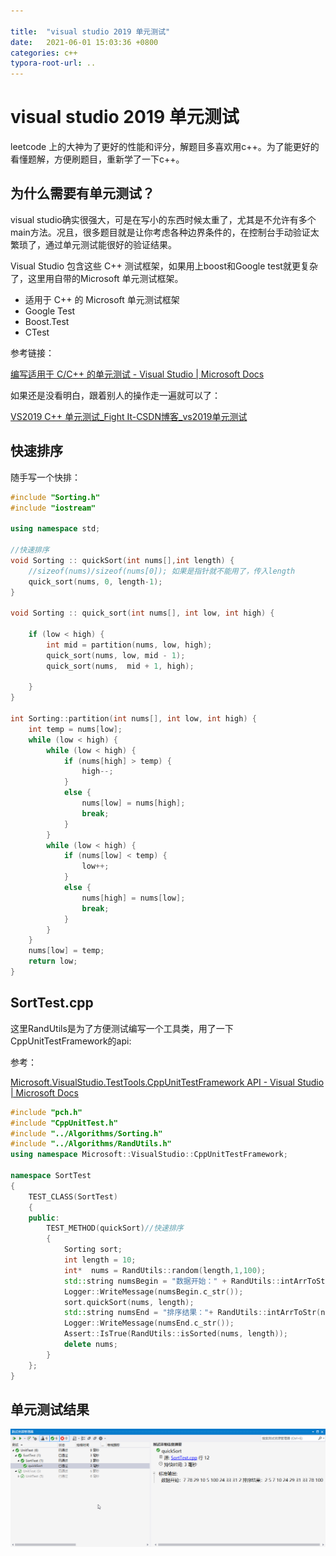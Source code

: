 ```yaml
---

title:  "visual studio 2019 单元测试"
date:   2021-06-01 15:03:36 +0800
categories: c++
typora-root-url: ..
---
```


# visual studio 2019 单元测试

leetcode 上的大神为了更好的性能和评分，解题目多喜欢用c++。为了能更好的看懂题解，方便刷题目，重新学了一下c++。

## 为什么需要有单元测试？

visual studio确实很强大，可是在写小的东西时候太重了，尤其是不允许有多个main方法。况且，很多题目就是让你考虑各种边界条件的，在控制台手动验证太繁琐了，通过单元测试能很好的验证结果。

Visual Studio 包含这些 C++ 测试框架，如果用上boost和Google test就更复杂了，这里用自带的Microsoft 单元测试框架。

- 适用于 C++ 的 Microsoft 单元测试框架
- Google Test
- Boost.Test
- CTest



参考链接：

[编写适用于 C/C++ 的单元测试 - Visual Studio | Microsoft Docs](https://docs.microsoft.com/zh-cn/visualstudio/test/writing-unit-tests-for-c-cpp?view=vs-2019)

如果还是没看明白，跟着别人的操作走一遍就可以了：

[VS2019 C++ 单元测试_Fight It-CSDN博客_vs2019单元测试](https://blog.csdn.net/huahua520amy/article/details/111559997)

## 快速排序

随手写一个快排：

```c++
#include "Sorting.h"
#include "iostream"

using namespace std;

//快速排序
void Sorting :: quickSort(int nums[],int length) {
	//sizeof(nums)/sizeof(nums[0]); 如果是指针就不能用了，传入length
	quick_sort(nums, 0, length-1);
}

void Sorting :: quick_sort(int nums[], int low, int high) {

	if (low < high) {
		int mid = partition(nums, low, high);
		quick_sort(nums, low, mid - 1);
		quick_sort(nums,  mid + 1, high);
	
	}
}

int Sorting::partition(int nums[], int low, int high) {
	int temp = nums[low];
	while (low < high) {
		while (low < high) {
			if (nums[high] > temp) {
				high--;
			}
			else {
				nums[low] = nums[high];
				break;
			}
		}
		while (low < high) {
			if (nums[low] < temp) {
				low++;
			}
			else {
				nums[high] = nums[low];
				break;
			}
		}
	}
	nums[low] = temp;
	return low;
}
```

## SortTest.cpp

这里RandUtils是为了方便测试编写一个工具类，用了一下CppUnitTestFramework的api:

参考：

[Microsoft.VisualStudio.TestTools.CppUnitTestFramework API - Visual Studio | Microsoft Docs](https://docs.microsoft.com/zh-cn/visualstudio/test/microsoft-visualstudio-testtools-cppunittestframework-api-reference?view=vs-2019#cppunittestloggerh)

```c++
#include "pch.h"
#include "CppUnitTest.h"
#include "../Algorithms/Sorting.h"
#include "../Algorithms/RandUtils.h"
using namespace Microsoft::VisualStudio::CppUnitTestFramework;

namespace SortTest
{
	TEST_CLASS(SortTest)
	{
	public:
		TEST_METHOD(quickSort)//快速排序
		{
			Sorting sort;
			int length = 10;
			int*  nums = RandUtils::random(length,1,100);
			std::string numsBegin = "数据开始：" + RandUtils::intArrToStr(nums, length);
			Logger::WriteMessage(numsBegin.c_str());
			sort.quickSort(nums, length);
			std::string numsEnd = "排序结果："+ RandUtils::intArrToStr(nums, length);
			Logger::WriteMessage(numsEnd.c_str());
			Assert::IsTrue(RandUtils::isSorted(nums, length));
            delete nums;
		}
	};
}
```



## 单元测试结果

![unittest](/assets/images/unittest.png)
